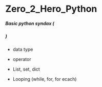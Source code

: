 # Zero_2_Hero_Python

##### Basic python syndax (

[notebook]: https://github.com/tharhtetsan/zero_2_hero_python/blob/main/python_basic/DataType_Ifelse_And_Looping.ipynb

##### )

- data type

- operator

- List, set, dict

- Looping (while, for, for ecach)